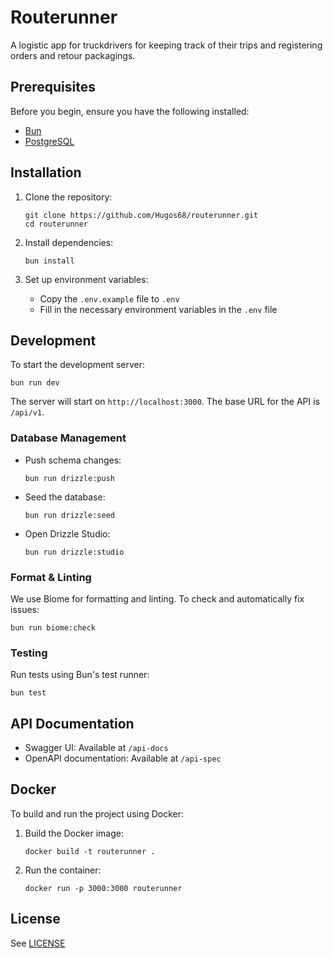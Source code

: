 # Routerunner

A logistic app for truckdrivers for keeping track of their trips and registering orders and retour packagings.

## Prerequisites

Before you begin, ensure you have the following installed:
- [Bun](https://bun.sh/)
- [PostgreSQL](https://www.postgresql.org/)

## Installation

1. Clone the repository:
   ```
   git clone https://github.com/Hugos68/routerunner.git
   cd routerunner
   ```

2. Install dependencies:
   ```
   bun install
   ```

3. Set up environment variables:
   - Copy the `.env.example` file to `.env`
   - Fill in the necessary environment variables in the `.env` file
   
## 

## Development

To start the development server:

```
bun run dev
```

The server will start on `http://localhost:3000`. 
The base URL for the API is `/api/v1`.

### Database Management

- Push schema changes:
  ```
  bun run drizzle:push
  ```

- Seed the database:
  ```
  bun run drizzle:seed
  ```

- Open Drizzle Studio:
  ```
  bun run drizzle:studio
  ```

### Format & Linting

We use Biome for formatting and linting. To check and automatically fix issues:

```
bun run biome:check
```

### Testing

Run tests using Bun's test runner:

```
bun test
```

## API Documentation

- Swagger UI: Available at `/api-docs`
- OpenAPI documentation: Available at `/api-spec`

## Docker

To build and run the project using Docker:

1. Build the Docker image:
   ```
   docker build -t routerunner .
   ```

2. Run the container:
   ```
   docker run -p 3000:3000 routerunner
   ```

## License

See [LICENSE](./LICENSE.txt)


